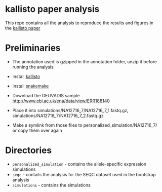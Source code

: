 # kallisto paper analysis

This repo contains all the analysis to reproduce the results and figures in the [kallisto paper](http://arxiv.org/abs/1505.02710)

# Preliminaries

- The annotation used is gzipped in the annotation folder, unzip it before running the analysis

- Install [kallisto](http://pachterlab.github.io/kallisto/)

- Install [snakemake](https://bitbucket.org/johanneskoester/snakemake)


- Download the GEUVADIS sample http://www.ebi.ac.uk/ena/data/view/ERR188140
- Place it into simulations/NA12716_7/NA12716_7_1.fastq.gz, simulations/NA12716_7/NA12716_7_2.fastq.gz
- Make a symlink from those files to personalized_simulation/NA12716_7/ or copy them over again

# Directories

- `personalized_simulation` - contains the allele-specific expression
  simulations
- `seqc` - contails the analysis for the SEQC dataset used in the bootstrap
  analysis
- `simulations` - contains the simulations
